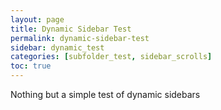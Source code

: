 ```yaml
---
layout: page
title: Dynamic Sidebar Test
permalink: dynamic-sidebar-test
sidebar: dynamic_test
categories: [subfolder_test, sidebar_scrolls]
toc: true
---
```


Nothing but a simple test of dynamic sidebars